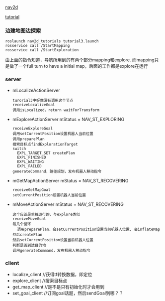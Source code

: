 [nav2d](http://wiki.ros.org/nav2d)

[tutorial](http://wiki.ros.org/nav2d/Tutorials/MultiMapper)

### 边建地图边探索
```shell
roslaunch nav2d_tutorials tutorial3.launch
rosservice call /StartMapping 
rosservice call /StartExploration 
```
由上面的指令知道，导航所用到的有两个部分mapping和explore.
而mapping只是做了一个full turn to have a initial map，后面的工作都是explore在运行

### server
- mLocalizeActionServer
  ```
  turorial3中好像没有调用这个节点
  receiveLocalizeGoal
  调用isLocalized，return waitForTransform
  ```
  
- mExploreActionServer      mStatus = NAV_ST_EXPLORING
  ```
  receiveExploreGoal
  调用setCurrentPosition设置机器人当前位置
  调用preparePlan
  搜索目标点findExplorationTarget
  switch 
    EXPL_TARGET_SET createPlan
    EXPL_FINISHED
    EXPL_WAITING
    EXPL_FAILED
  generateCommand，路径规划，发布机器人移动指令
  ```

- mGetMapActionServer       mStatus = NAV_ST_RECOVERING
  ```
  receiveGetMapGoal
  setCurrentPosition设置机器人当前位置

  ```
  
- mMoveActionServer         mStatus = NAV_ST_RECOVERING
  ```
  这个应该是单独运行的，与explore类似
  receiveMoveGoal 
  每几个循环
    调用preparePlan，会setCurrentPosition设置当前机器人位置, 会inflateMap
  然后createPlan
  然后setCurrentPosition设置当前机器人位置
  判断是否到达目的地
  调用generateCommand，发布机器人移动指令
  ```

### client
- localize_client           //获得tf转换数据，即定位
- explore_client            //搜索目标点
- get_map_client            //是不是只有初始化时才会用到
- set_goal_client           //订阅goal话题，然后sendGoal到哪？？
